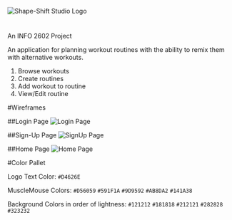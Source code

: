 ![Shape-Shift Studio Logo](https://github.com/localhusks/Workout-Remixer-App/blob/main/Shape-Shift%20Studio%20Logo%202.png)
#
An INFO 2602 Project

An application for planning workout routines with the ability to remix them with alternative workouts.
  1. Browse workouts
  2. Create routines
  3. Add workout to routine
  4. View/Edit routine

#Wireframes

##Login Page
![Login Page](https://github.com/localhusks/Shape-Shift-Studio/blob/main/WireFrames/Login/Login.png)

##Sign-Up Page
![SignUp Page](https://github.com/localhusks/Shape-Shift-Studio/blob/main/WireFrames/SignUp/SignUp.png)

##Home Page
![Home Page](https://github.com/localhusks/Shape-Shift-Studio/blob/main/WireFrames/HomePage/HomePage.png)

#Color Pallet

Logo Text Color: `#D4626E`

MuscleMouse Colors:  `#D56059`
                     `#591F1A`
                     `#9D9592`
                     `#AB8DA2`
                     `#141A38`

Background Colors in order of lightness:  `#121212`
                                          `#181818`
                                          `#212121`
                                          `#282828`
                                          `#323232`
